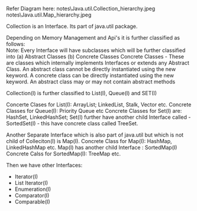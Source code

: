 
Refer Diagram here: 
 notes\Java.util.Collection_hierarchy.jpeg
 notes\Java.util.Map_hierarchy.jpeg

Collection is an Interface. Its part of java.util package. 

Depending on Memory Management and Api's it is further classified as follows:  
Note: Every Interface will have subclasses which will be further classified into 
(a) Abstract Classes (b) Concrete Classes
Concrete Classes - These are classes which internally implements Interfaces or extends any Abstract Class.
An abstract class cannot be directly instantiated using the new keyword. A concrete class can be directly instantiated using the new keyword. An abstract class may or may not contain abstract methods

Collection(I) is further classified to List(I), Queue(I) and SET(I)

Concerte Clases for List(I):  ArrayList; LinkedList, Stalk, Vector etc. 
Concrete Classes for Queue(I): Priority Queue etc
Concrete Classes for Set(I) are: HashSet, LinkedHashSet; Set(I) further have another child Interface called - SortedSet(I) - this have concrete class called TreeSet. 

Another Separate Interface which is also part of java.util but which is not child of Colleciton(I) is Map(I).
Concrete Class for Map(I): HashMap, LinkedHashMap etc. 
Map(I) has another child Interface : SortedMap(I)
Concrete Calss for SortedMap(I): TreeMap etc. 

Then we have other Interfaces: 
- Iterator(I)
- List Iterator(I)
- Enumeration(I)
- Comparator(I)
- Comparable(I)


